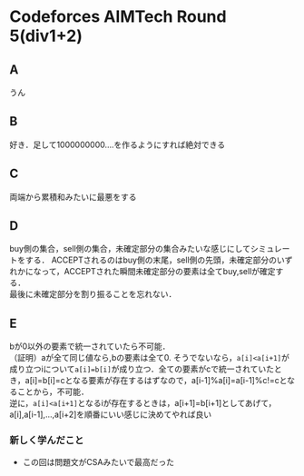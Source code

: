 # Codeforces AIMTech Round 5(div1+2)
## A
うん

## B
好き．足して1000000000....を作るようにすれば絶対できる

## C
両端から累積和みたいに最悪をする

## D
buy側の集合，sell側の集合，未確定部分の集合みたいな感じにしてシミュレートをする．
ACCEPTされるのはbuy側の末尾，sell側の先頭，未確定部分のいずれかになって，ACCEPTされた瞬間未確定部分の要素は全てbuy,sellが確定する．  
最後に未確定部分を割り振ることを忘れない．

## E
bが0以外の要素で統一されていたら不可能．  
（証明）aが全て同じ値なら,bの要素は全て0. そうでないなら，`a[i]<a[i+1]`が成り立つiについて`a[i]=b[i]`が成り立つ．全ての要素がcで統一されていたとき，a[i]=b[i]=cとなる要素が存在するはずなので，a[i-1]%a[i]=a[i-1]%c!=cとなることから，不可能．  
逆に，`a[i]<a[i+1]`となるiが存在するときは，a[i+1]=b[i+1]としてあげて，a[i],a[i-1],...,a[i+2]を順番にいい感じに決めてやれば良い


### 新しく学んだこと
* この回は問題文がCSAみたいで最高だった
